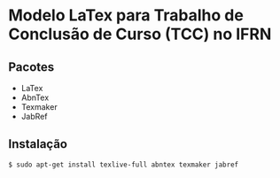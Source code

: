Modelo LaTex para Trabalho de Conclusão de Curso (TCC) no IFRN
==============================================================

Pacotes
-------

- LaTex
- AbnTex
- Texmaker
- JabRef

Instalação
----------

```
$ sudo apt-get install texlive-full abntex texmaker jabref
```
